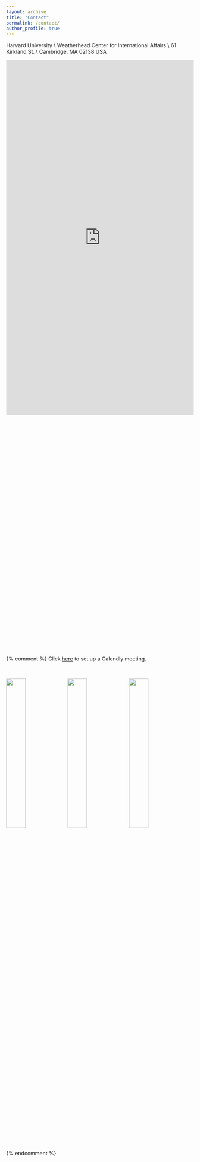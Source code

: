 ```yaml
---
layout: archive
title: "Contact"
permalink: /contact/
author_profile: true
---
```


Harvard University \\
Weatherhead Center for International Affairs \\
61 Kirkland St. \\
Cambridge, MA 02138 USA

<iframe src="https://calendly.com/trevor-incerti" width="100%" height="950" scrolling="no" frameborder="0"></iframe>

<!-- Calendly inline widget begin -->
<div class="calendly-inline-widget" data-url="https://calendly.com/trevor-incerti/30-minute-meetings" style="min-width:320px;height:630px;"></div>
<script type="text/javascript" src="https://assets.calendly.com/assets/external/widget.js" async></script>
<!-- Calendly inline widget end -->

{% comment %}
Click [here](https://calendly.com/trevor-incerti/) to set up a Calendly meeting. 

&nbsp;

 <p float="left">
  <img src="https://www.trevorincerti.com/images/corruption.jpeg" width="32%" />
  <img src="https://www.trevorincerti.com/images/revolving_door.jpeg" width="32%" />
  <img src="https://www.trevorincerti.com/images/zoning.jpeg" width="32%" /> 
</p>
{% endcomment %}
